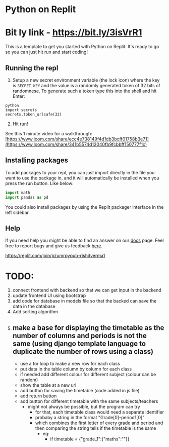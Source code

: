 # Python on Replit
# Bit ly link - https://bit.ly/3isVrR1
This is a template to get you started with Python on Replit. It's ready to go so you can just hit run and start coding!

## Running the repl

1. Setup a new secret environment variable (the lock icon) where the key is `SECRET_KEY` and the value is
   a randomly generated token of 32 bits of randomnese. To generate such a token type this into the shell and hit Enter:
```
python
import secrets
secrets.token_urlsafe(32)
```
2. Hit run!

See this 1 minute video for a walkthrough: [https://www.loom.com/share/ecc4e738149f4d1db3bcff01758b3e71](https://www.loom.com/share/341b5574d12040fb9fcbbff150777f1c)

## Installing packages

To add packages to your repl, you can just import directly in the file you want to use the package in, and it will automatically be installed when you press the run button. Like below:
```python
import math
import pandas as pd
```

You could also install packages by using the Replit packager interface in the left sidebar.

## Help

If you need help you might be able to find an answer on our [docs](https://docs.replit.com) page. Feel free to report bugs and give us feedback [here](https://replit.com/support).


https://replit.com/join/pzumrpypub-rishitverma1






# TODO:
1. connect frontend with backend so that we can get input in the backend
2. update frontend UI using bootstrap
3. add code for database in models file so that the backed can save the data in the database
4. Add sorting algorithm
5. make a base for displaying the timetable as the number of columns and periods is not the same (using django template language to duplicate the number of rows using a class)
   -
   - use a for loop to make a new row for each class
   - put data in the table column by column for each class
   - if needed add different colour for different subject (colour can be random)
   - show the table at a new url
   - add button for saving the timetable (code added in js file)
   - add return button
   - add button for different timetable with the same subjects/teachers
     - might not always be possible, but the program can try
       - for that, each timetable class would need a separate identifier
       - probaby a string in the format "Grade[0]-period1[0]"
       - which combines the first letter of every grade and period and then comparing the string tells if the timetable is the same
         - eg:
           - if timetable = {"grade_1":{"maths":""}}